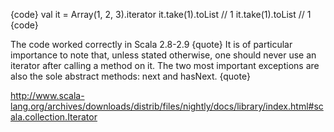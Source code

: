{code}
val it = Array(1, 2, 3).iterator
it.take(1).toList // 1
it.take(1).toList // 1
{code}

The code worked correctly in Scala 2.8-2.9
{quote}
It is of particular importance to note that, unless stated otherwise, one should never use an iterator after calling a method on it. The two most important exceptions are also the sole abstract methods: next and hasNext.
{quote}

http://www.scala-lang.org/archives/downloads/distrib/files/nightly/docs/library/index.html#scala.collection.Iterator
